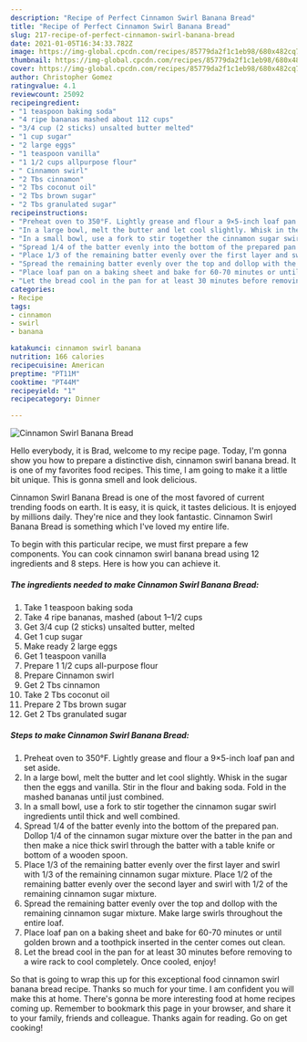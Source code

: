```yaml
---
description: "Recipe of Perfect Cinnamon Swirl Banana Bread"
title: "Recipe of Perfect Cinnamon Swirl Banana Bread"
slug: 217-recipe-of-perfect-cinnamon-swirl-banana-bread
date: 2021-01-05T16:34:33.782Z
image: https://img-global.cpcdn.com/recipes/85779da2f1c1eb98/680x482cq70/cinnamon-swirl-banana-bread-recipe-main-photo.jpg
thumbnail: https://img-global.cpcdn.com/recipes/85779da2f1c1eb98/680x482cq70/cinnamon-swirl-banana-bread-recipe-main-photo.jpg
cover: https://img-global.cpcdn.com/recipes/85779da2f1c1eb98/680x482cq70/cinnamon-swirl-banana-bread-recipe-main-photo.jpg
author: Christopher Gomez
ratingvalue: 4.1
reviewcount: 25092
recipeingredient:
- "1 teaspoon baking soda"
- "4 ripe bananas mashed about 112 cups"
- "3/4 cup (2 sticks) unsalted butter melted"
- "1 cup sugar"
- "2 large eggs"
- "1 teaspoon vanilla"
- "1 1/2 cups allpurpose flour"
- " Cinnamon swirl"
- "2 Tbs cinnamon"
- "2 Tbs coconut oil"
- "2 Tbs brown sugar"
- "2 Tbs granulated sugar"
recipeinstructions:
- "Preheat oven to 350°F. Lightly grease and flour a 9×5-inch loaf pan and set aside."
- "In a large bowl, melt the butter and let cool slightly. Whisk in the sugar then the eggs and vanilla. Stir in the flour and baking soda. Fold in the mashed bananas until just combined."
- "In a small bowl, use a fork to stir together the cinnamon sugar swirl ingredients until thick and well combined."
- "Spread 1/4 of the batter evenly into the bottom of the prepared pan. Dollop 1/4 of the cinnamon sugar mixture over the batter in the pan and then make a nice thick swirl through the batter with a table knife or bottom of a wooden spoon."
- "Place 1/3 of the remaining batter evenly over the first layer and swirl with 1/3 of the remaining cinnamon sugar mixture. Place 1/2 of the remaining batter evenly over the second layer and swirl with 1/2 of the remaining cinnamon sugar mixture."
- "Spread the remaining batter evenly over the top and dollop with the remaining cinnamon sugar mixture. Make large swirls throughout the entire loaf."
- "Place loaf pan on a baking sheet and bake for 60-70 minutes or until golden brown and a toothpick inserted in the center comes out clean."
- "Let the bread cool in the pan for at least 30 minutes before removing to a wire rack to cool completely. Once cooled, enjoy!"
categories:
- Recipe
tags:
- cinnamon
- swirl
- banana

katakunci: cinnamon swirl banana 
nutrition: 166 calories
recipecuisine: American
preptime: "PT11M"
cooktime: "PT44M"
recipeyield: "1"
recipecategory: Dinner

---
```



![Cinnamon Swirl Banana Bread](https://img-global.cpcdn.com/recipes/85779da2f1c1eb98/680x482cq70/cinnamon-swirl-banana-bread-recipe-main-photo.jpg)

Hello everybody, it is Brad, welcome to my recipe page. Today, I'm gonna show you how to prepare a distinctive dish, cinnamon swirl banana bread. It is one of my favorites food recipes. This time, I am going to make it a little bit unique. This is gonna smell and look delicious.

Cinnamon Swirl Banana Bread is one of the most favored of current trending foods on earth. It is easy, it is quick, it tastes delicious. It is enjoyed by millions daily. They're nice and they look fantastic. Cinnamon Swirl Banana Bread is something which I've loved my entire life.




To begin with this particular recipe, we must first prepare a few components. You can cook cinnamon swirl banana bread using 12 ingredients and 8 steps. Here is how you can achieve it.

<!--inarticleads1-->

##### The ingredients needed to make Cinnamon Swirl Banana Bread:

1. Take 1 teaspoon baking soda
1. Take 4 ripe bananas, mashed (about 1–1/2 cups
1. Get 3/4 cup (2 sticks) unsalted butter, melted
1. Get 1 cup sugar
1. Make ready 2 large eggs
1. Get 1 teaspoon vanilla
1. Prepare 1 1/2 cups all-purpose flour
1. Prepare  Cinnamon swirl
1. Get 2 Tbs cinnamon
1. Take 2 Tbs coconut oil
1. Prepare 2 Tbs brown sugar
1. Get 2 Tbs granulated sugar




<!--inarticleads2-->

##### Steps to make Cinnamon Swirl Banana Bread:

1. Preheat oven to 350°F. Lightly grease and flour a 9×5-inch loaf pan and set aside.
1. In a large bowl, melt the butter and let cool slightly. Whisk in the sugar then the eggs and vanilla. Stir in the flour and baking soda. Fold in the mashed bananas until just combined.
1. In a small bowl, use a fork to stir together the cinnamon sugar swirl ingredients until thick and well combined.
1. Spread 1/4 of the batter evenly into the bottom of the prepared pan. Dollop 1/4 of the cinnamon sugar mixture over the batter in the pan and then make a nice thick swirl through the batter with a table knife or bottom of a wooden spoon.
1. Place 1/3 of the remaining batter evenly over the first layer and swirl with 1/3 of the remaining cinnamon sugar mixture. Place 1/2 of the remaining batter evenly over the second layer and swirl with 1/2 of the remaining cinnamon sugar mixture.
1. Spread the remaining batter evenly over the top and dollop with the remaining cinnamon sugar mixture. Make large swirls throughout the entire loaf.
1. Place loaf pan on a baking sheet and bake for 60-70 minutes or until golden brown and a toothpick inserted in the center comes out clean.
1. Let the bread cool in the pan for at least 30 minutes before removing to a wire rack to cool completely. Once cooled, enjoy!




So that is going to wrap this up for this exceptional food cinnamon swirl banana bread recipe. Thanks so much for your time. I am confident you will make this at home. There's gonna be more interesting food at home recipes coming up. Remember to bookmark this page in your browser, and share it to your family, friends and colleague. Thanks again for reading. Go on get cooking!
